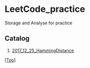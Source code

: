 # LeetCode_practice
Storage and Analyse for practice

## Catalog

1. [2017_12_25_HammingDistance](/src/HammingDistance)

[[Top]](#readme)
